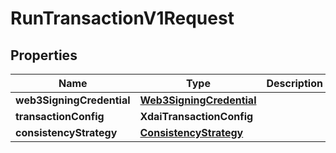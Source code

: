 

# RunTransactionV1Request


## Properties

| Name | Type | Description | Notes |
|------------ | ------------- | ------------- | -------------|
|**web3SigningCredential** | [**Web3SigningCredential**](Web3SigningCredential.md) |  |  |
|**transactionConfig** | **XdaiTransactionConfig** |  |  |
|**consistencyStrategy** | [**ConsistencyStrategy**](ConsistencyStrategy.md) |  |  |



